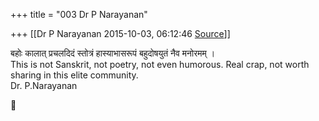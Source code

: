 +++
title = "003 Dr P Narayanan"

+++
[[Dr P Narayanan	2015-10-03, 06:12:46 [Source](https://groups.google.com/g/samskrita/c/c9vuEWP1978)]]



बहोः कालात् प्रचलदिदं स्तोत्रं हास्याभासरूपं बहुदोषयुतं नैव मनोरमम् ।  
This is not Sanskrit, not poetry, not even humorous. Real crap, not worth sharing in this elite community.  
Dr. P.Narayanan




